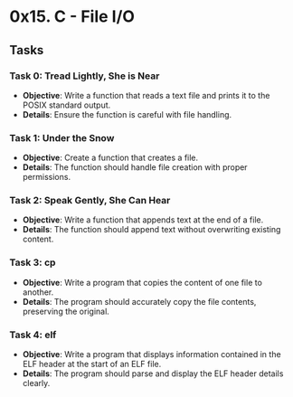 # 0x15. C - File I/O

## Tasks

### Task 0: Tread Lightly, She is Near
- **Objective**: Write a function that reads a text file and prints it to the POSIX standard output.
- **Details**: Ensure the function is careful with file handling.

### Task 1: Under the Snow
- **Objective**: Create a function that creates a file.
- **Details**: The function should handle file creation with proper permissions.

### Task 2: Speak Gently, She Can Hear
- **Objective**: Write a function that appends text at the end of a file.
- **Details**: The function should append text without overwriting existing content.

### Task 3: cp
- **Objective**: Write a program that copies the content of one file to another.
- **Details**: The program should accurately copy the file contents, preserving the original.

### Task 4: elf
- **Objective**: Write a program that displays information contained in the ELF header at the start of an ELF file.
- **Details**: The program should parse and display the ELF header details clearly.

